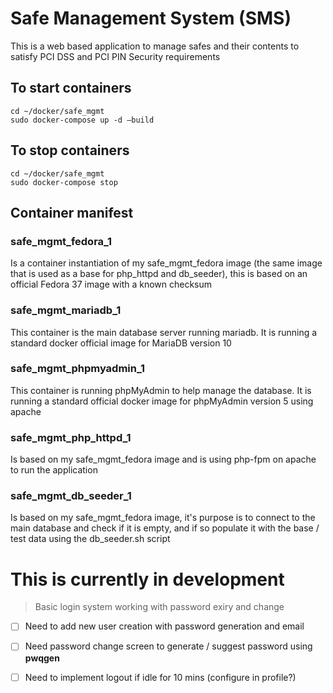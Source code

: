 # Safe Management System (SMS)
This is a web based application to manage safes and their contents to satisfy PCI DSS and PCI PIN Security requirements

## To start containers
```
cd ~/docker/safe_mgmt
sudo docker-compose up -d –build
```
## To stop containers
``` 
cd ~/docker/safe_mgmt
sudo docker-compose stop 
```
## Container manifest
### safe_mgmt_fedora_1
Is a container instantiation of my safe_mgmt_fedora image (the same image that is used as a base for php_httpd and db_seeder), this is based on an official Fedora 37 image with a known checksum
### safe_mgmt_mariadb_1
This container is the main database server running mariadb. It is running a standard docker official image for MariaDB version 10
### safe_mgmt_phpmyadmin_1
This container is running phpMyAdmin to help manage the database. It is running a standard official docker image for phpMyAdmin version 5 using apache
### safe_mgmt_php_httpd_1
Is based on my safe_mgmt_fedora image and is using php-fpm on apache to run the application
### safe_mgmt_db_seeder_1
Is based on my safe_mgmt_fedora image, it's purpose is to connect to the main database and check if it is empty, and if so populate it with the base / test data using the db_seeder.sh script




# This is currently in development

>Basic login system working with password exiry and change  
- [ ] Need to add new user creation with password generation and email  
- [ ] Need password change screen to generate / suggest password using **pwqgen**  
- [ ] Need to implement logout if idle for 10 mins (configure in profile?) 




